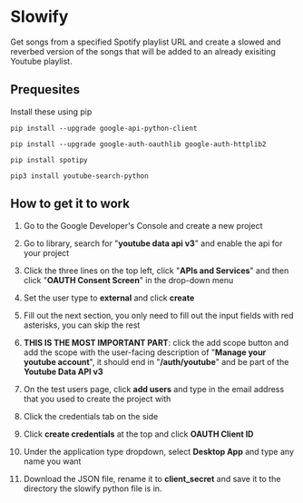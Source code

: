# Slowify
Get songs from a specified Spotify playlist URL and create a slowed and reverbed version of the songs that will be added to an already exisiting Youtube playlist.

## Prequesites
Install these using pip

`pip install --upgrade google-api-python-client`

`pip install --upgrade google-auth-oauthlib google-auth-httplib2`

`pip install spotipy`

`pip3 install youtube-search-python`

## How to get it to work
1) Go to the Google Developer's Console and create a new project

3) Go to library, search for "**youtube data api v3**" and enable the api for your project

4) Click the three lines on the top left, click "**APIs and Services**" and then click "**OAUTH Consent Screen**" in the drop-down menu

5) Set the user type to **external** and click **create**
 
6) Fill out the next section, you only need to fill out the input fields with red asterisks, you can skip the rest

7) **THIS IS THE MOST IMPORTANT PART**: click the add scope button and add the scope with the user-facing description of "**Manage your youtube account**", it should end in "**/auth/youtube**" and be part of the **Youtube Data API v3**

8) On the test users page, click **add users** and type in the email address that you used to create the project with

9) Click the credentials tab on the side

10) Click **create credentials** at the top and click **OAUTH Client ID**

11) Under the application type dropdown, select **Desktop App** and type any name you want

12) Download the JSON file, rename it to **client_secret** and save it to the directory the slowify python file is in.
